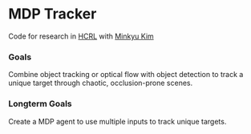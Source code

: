 # MDP Tracker
Code for research in [HCRL](https://sites.utexas.edu/hcrl/) with [Minkyu Kim](https://github.com/ssteveminq)

### Goals
Combine object tracking or optical flow with object detection to track a unique target through chaotic, occlusion-prone scenes. 

### Longterm Goals
Create a MDP agent to use multiple inputs to track unique targets. 
